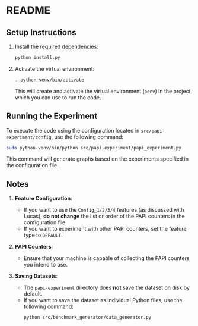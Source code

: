 # README

## Setup Instructions

1. Install the required dependencies:
   ```bash
   python install.py
   ```

2. Activate the virtual environment:
   ```bash
   . python-venv/bin/activate
   ```
   This will create and activate the virtual environment (`penv`) in the project, which you can use to run the code.

## Running the Experiment

To execute the code using the configuration located in `src/papi-experiment/config`, use the following command:

```bash
sudo python-venv/bin/python src/papi-experiment/papi_experiment.py
```

This command will generate graphs based on the experiments specified in the configuration file.

## Notes

1. **Feature Configuration**:
   - If you want to use the `Config_1/2/3/4` features (as discussed with Lucas), **do not change** the list or order of the PAPI counters in the configuration file.
   - If you want to experiment with other PAPI counters, set the feature type to `DEFAULT`.

2. **PAPI Counters**:
   - Ensure that your machine is capable of collecting the PAPI counters you intend to use.

3. **Saving Datasets**:
   - The `papi-experiment` directory does **not** save the dataset on disk by default.
   - If you want to save the dataset as individual Python files, use the following command:
     ```bash
     python src/benchmark_generator/data_generator.py
     ```
